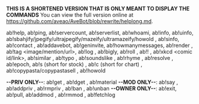 **THIS IS A SHORTENED VERSION THAT IS ONLY MEANT TO DISPLAY THE COMMANDS**
You can view the full version online at <https://github.com/aveao/AveBot/blob/rewrite/helplong.md>.

ab!help, ab!ping, ab!servercount, ab!serverlist, ab!whoami, ab!info, ab!uinfo, ab!sbahjify/jpegify/ultrajpegify/mazeify/ultramazeify/howold <image link or uploaded image>, ab!sinfo, ab!contact <message>, ab!addavebot, ab!geninvite, ab!howmanymessages, ab!render <URL>, ab!tag <image/mention/url>, ab!log <count>, ab!bigly, ab!roll <NdN>, ab!!<bang> <something>, ab!xkcd <comic id/link>, ab!similar <word or a word group>, ab!typo <word or a word group>, ab!soundslike <word or a word group>, ab!rhyme <word or a word group>, ab!resolve <domain>, ab!epoch, ab!s (short for stock) <ticker>, ab!c (short for chart) <ticker>, ab!copypasta/copypastasell <ticker>, ab!howold <attach or link image>

**--PRIV ONLY--**: ab!get <url>, ab!dget <url>, ab!material <name>
**--MOD ONLY--**: ab!say <something>, ab!addpriv <tag as many people as you like>, ab!rmpriv <tag as many people as you like>, ab!ban <tag as many people as you like>, ab!unban <tag as many people as you like>
**--OWNER ONLY--**: ab!exit, ab!pull, ab!addmod <tag as many people as you like>, ab!rmmod <tag as many people as you like>, ab!fetchlog
